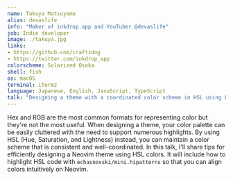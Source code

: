 ```yaml
---
name: Takuya Matsuyama
alias: devaslife
info: "Maker of inkdrop.app and YouTuber @devaslife"
job: Indie developer
image: ./takuya.jpg
links:
- https://github.com/craftzdog
- https://twitter.com/inkdrop_app
colorscheme: Solarized Osaka
shell: fish
os: macOS
terminal: iTerm2
language: Japanese, English, JavaScript, TypeScript
talk: "Designing a theme with a coordinated color scheme in HSL using Lua"
---
```


Hex and RGB are the most common formats for representing color but they're not the most useful.
When designing a theme, your color palette can be easily cluttered with the need to support numerous highlights.
By using HSL (Hue, Saturation, and Lightness) instead, you can maintain a color scheme that is consistent and well-coordinated.
In this talk, I'll share tips for efficiently designing a Neovim theme using HSL colors.
It will include how to highlight HSL code with `echasnovski/mini.hipatterns` so that you can align colors intuitively on Neovim.
